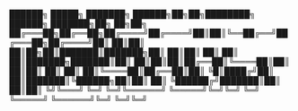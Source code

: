  ██████╗  █████╗ ███████╗ ██████╗██╗██╗████████╗ ██████╗ ███████╗██╗  ██╗██╗
██╔═══██╗██╔══██╗██╔════╝██╔════╝██║██║╚══██╔══╝██╔═══██╗██╔════╝██║  ██║██║
██║██╗██║███████║███████╗██║     ██║██║   ██║   ██║   ██║███████╗███████║██║
██║██║██║██╔══██║╚════██║██║     ██║██║   ██║   ██║   ██║╚════██║██╔══██║██║
╚█║████╔╝██║  ██║███████║╚██████╗██║██║   ██║   ╚██████╔╝███████║██║  ██║██║
 ╚╝╚═══╝ ╚═╝  ╚═╝╚══════╝ ╚═════╝╚═╝╚═╝   ╚═╝    ╚═════╝ ╚══════╝╚═╝  ╚═╝╚═╝

